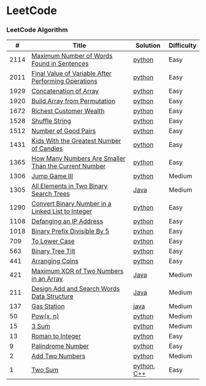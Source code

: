 LeetCode
========

### LeetCode Algorithm

| #    | Title                                                                                                                                         | Solution                                                                                                                    | Difficulty  |
|------|-----------------------------------------------------------------------------------------------------------------------------------------------|-----------------------------------------------------------------------------------------------------------------------------|-------------|
| 2114 | [Maximum Number of Words Found in Sentences](https://leetcode.com/problems/maximum-number-of-words-found-in-sentences/)                       | [python](Algorithms/python/MaximumNumberofWordsFoundinSentences/MaximumNumberofWordsFoundinSentences.py)                    | Easy        |
| 2011 | [Final Value of Variable After Performing Operations](https://leetcode.com/problems/final-value-of-variable-after-performing-operations/)     | [python](Algorithms/python/FinalValueOfVariableAfterPerformingOperations/FinalValueofVariableAfterPerformingOperations.py)  | Easy        |                                                                            
| 1929 | [Concatenation of Array](https://leetcode.com/problems/concatenation-of-array/)                                                               | [python](Algorithms/python/ConcatenationOfArray/ConcatenationOfArray.py)                                                    | Easy        |
| 1920 | [Build Array from Permutation](https://leetcode.com/problems/build-array-from-permutation/)                                                   | [python](Algorithms/python/BuildArrayfromPermutation/BuildArrayfromPermutation.py)                                          | Easy        |
| 1672 | [Richest Customer Wealth](https://leetcode.com/problems/richest-customer-wealth)                                                              | [python](Algorithms/python/RichestCustomerWealth/RichestCustomerWealth.py)                                                  | Easy        |
| 1528 | [Shuffle String](https://leetcode.com/problems/shuffle-string)                                                                                | [python](Algorithms/python/ShuffleString/ShuffleString.py)                                                                  | Easy        |
| 1512 | [Number of Good Pairs](https://leetcode.com/problems/number-of-good-pairs)                                                                    | [python](Algorithms/python/NumberOfGoodPairs/NumberOfGoodPairs.py)                                                          | Easy        |
| 1431 | [Kids With the Greatest Number of Candies](https://leetcode.com/problems/kids-with-the-greatest-number-of-candies/)                           | [python](Algorithms/python/KidsWithTheGreatestNumberofCandies/KidsWithTheGreatestNumberofCandies.py)                        | Easy        |
| 1365 | [How Many Numbers Are Smaller Than the Current Number](https://leetcode.com/problems/how-many-numbers-are-smaller-than-the-current-number/)   | [python](Algorithms/python/HowManyNumbersAreSmallerThanTheCurrentNumber/HowManyNumbersAreSmallerThanTheCurrentNumber.py)    | Easy        |                                                                                                               | |
| 1306 | [Jump Game III](https://leetcode.com/problems/jump-game-iii)                                                                                  | [python](Algorithms/python/JumpGameIII/JumpGameIII.py)                                                                      | Medium      |                                                                        
| 1305 | [All Elements in Two Binary Search Trees](https://leetcode.com/problems/all-elements-in-two-binary-search-trees)                              | [Java](Algorithms/Java/All_Elements_in_Two_Binary_Search_Trees.java)                                                        | Medium      |
| 1290 | [Convert Binary Number in a Linked List to Integer](https://leetcode.com/problems/convert-binary-number-in-a-linked-list-to-integer/)         | [python](Algorithms/python/1290.ConvertBinaryNumberinaLinkedListtoInteger.py)                                               | Easy        |
| 1108 | [Defanging an IP Address](https://leetcode.com/problems/defanging-an-ip-address)                                                              | [python](Algorithms/python/DefanginganIPAddress/DefangingAnIPAddress.py)                                                    | Easy        |
| 1018 | [Binary Prefix Divisible By 5](https://leetcode.com/problems/binary-prefix-divisible-by-5/)                                                   | [python](Algorithms/python/BinaryPrefixDivisibleBy5/BinaryPrefixDivisibleBy5.py)                                            | Easy        |    
| 709  | [To Lower Case](https://leetcode.com/problems/to-lower-case)                                                                                  | [python](Algorithms/python/ToLowerCase/ToLowerCase.py)                                                                      | Easy        |
| 563  | [Binary Tree Tilt](https://leetcode.com/problems/binary-tree-tilt)                                                                            | [python](Algorithms/python/BinaryTreeTilt/BinaryTreeTilt.py)                                                                | Easy        |
| 441  | [Arranging Coins](https://leetcode.com/problems/arranging-coins/)                                                                             | [python](Algorithms/python/441-arranging-coins.py)                                                                          | Easy        |
| 421  | [Maximum XOR of Two Numbers in an Array](https://leetcode.com/problems/maximum-xor-of-two-numbers-in-an-array/)                               | [Java](Algorithms/Java/Maximum_XOR_of_Two_Numbers_in_an_Array.java)                                                         | Medium      |
| 211  | [Design Add and Search Words Data Structure](https://leetcode.com/problems/design-add-and-search-words-data-structure/)                       | [Java](Algorithms/Java/DesignAddAndSearchWordsDataStructure/DesignAddAndSearchWordsDataStructure.java)                      | Medium      |
| 137  | [Gas Station](https://leetcode.com/problems/gas-station/)                                                                                     | [java](Algorithms/Java/Gas_Station.java)                                                                                    | Medium      | 
| 50   | [Pow(x, n)](https://leetcode.com/problems/powx-n)                                                                                             | [python](Algorithms/python/Pow(x,n)/pow(x,n).py)                                                                            | Medium      |
| 15   | [3 Sum](https://leetcode.com/problems/3sum/)                                                                                                  | [python](Algorithms/python/3Sum.py)                                                                                         | Medium      |
| 13   | [Roman to Integer](https://leetcode.com/problems/roman-to-integer/)                                                                           | [python](Algorithms/python/RomanToInteger/roman2integer.py)                                                                 | Easy        |
| 9    | [Palindrome Number](https://leetcode.com/problems/palindrome-number)                                                                          | [python](Algorithms/python/PalindromeNumber/PalindromeNumber.py)                                                            | Easy        |
| 2    | [Add Two Numbers](https://leetcode.com/problems/add-two-numbers/)                                                                             | [python](Algorithms/python/AddTwoNumbers/AddTwoNumbers.py)                                                                  | Medium      |
| 1    | [Two Sum](https://leetcode.com/problems/two-sum/)                                                                                             | [python](Algorithms/python/TwoSum/Two_Sum.py), [C++](Algorithms/C++/TwoSum/twoSum.cpp)                                      | Easy        | 
 


 
